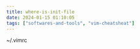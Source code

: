 ```yaml
---
title: where-is-init-file
date: 2024-01-15 01:10:05
tags: ["softwares-and-tools", "vim-cheatsheat"]
---
```

~/.vimrc

